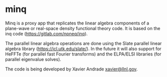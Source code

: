# minq

Minq is a proxy app that replicates the linear algebra
components of a plane-wave or real-space density functional theory
code. It is based on the inq code (https://gitlab.com/npneq/inq).

The parallel linear algebra operations are done using the Slate
parallel linear algebra library (https://icl.utk.edu/slate/). In the
future it will also support for HeFFTe (for parallel fast Fourier
transforms) and the ELPA/ELSI libraries (for parallel eigenvalue
solves).

The code is being developed by Xavier Andrade <xavier@llnl.gov>.
